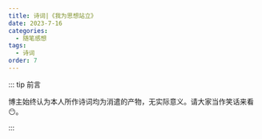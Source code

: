 ```yaml
---
title: 诗词|《我为思想站立》
date: 2023-7-16
categories: 
  - 随笔感想
tags: 
  - 诗词
order: 7
---
```


::: tip 前言

 博主始终认为本人所作诗词均为消遣的产物，无实际意义。请大家当作笑话来看😶。

:::

<poem t="《我为思想站立》" :p="['书页的字迹是每一种过去','过去的时代被书本代替','我翻开自己','把哲学刻印','我是一座墓碑','我为思想站立','','自然的花草是每一段岁月','岁月的消磨把花草腐蚀','我庇佑自己','让生命孕育','我是一棵建木','我为思想站立','','世上有无数的真理','真理的世界让众生沉迷','我凝望过去','待真理响应','我是孤独的个体','我为思想站立']"/>
